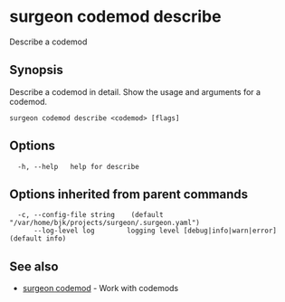 # surgeon codemod describe

Describe a codemod

## Synopsis

Describe a codemod in detail.
Show the usage and arguments for a codemod.

```
surgeon codemod describe <codemod> [flags]
```

## Options

```
  -h, --help   help for describe
```

## Options inherited from parent commands

```
  -c, --config-file string    (default "/var/home/bjk/projects/surgeon/.surgeon.yaml")
      --log-level log        logging level [debug|info|warn|error] (default info)
```

## See also

* [surgeon codemod](surgeon_codemod.md)	 - Work with codemods

